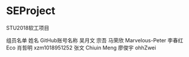 # SEProject
STU2018软工项目

组员名单
姓名        GitHub账号名称
吴月文      宗吾
马荣欣      Marvelous-Peter
李春红      Eco
肖哲明      xzm1018951252
张文        Chiuin Meng
廖俊宇      ohhZwei